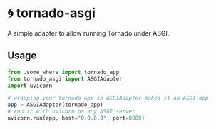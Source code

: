 # 🌀 tornado-asgi

A simple adapter to allow running Tornado under ASGI.

## Usage

```python
from .some_where import tornado_app
from tornado_asgi import ASGIAdapter
import uvicorn

# wrapping your tornado app in ASGIAdapter makes it an ASGI app
app = ASGIAdapter(tornado_app)
# run it with uvicorn or any ASGI server
uvicorn.run(app, host="0.0.0.0", port=8000)
```
